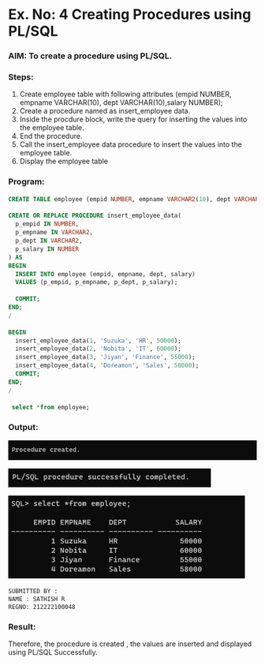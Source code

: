 # Ex. No: 4 Creating Procedures using PL/SQL

### AIM: To create a procedure using PL/SQL.

### Steps:
1. Create employee table with following attributes (empid NUMBER, empname VARCHAR(10), dept VARCHAR(10),salary NUMBER);
2. Create a procedure named as insert_employee data.
3. Inside the procdure block, write the query for inserting the values into the employee table.
4. End the procedure.
5. Call the insert_employee data procedure to insert the values into the employee table.
6. Display the employee table

### Program:
```sql
CREATE TABLE employee (empid NUMBER, empname VARCHAR2(10), dept VARCHAR2(10), salary NUMBER);

CREATE OR REPLACE PROCEDURE insert_employee_data(
  p_empid IN NUMBER,
  p_empname IN VARCHAR2,
  p_dept IN VARCHAR2,
  p_salary IN NUMBER
) AS
BEGIN
  INSERT INTO employee (empid, empname, dept, salary)
  VALUES (p_empid, p_empname, p_dept, p_salary);
  
  COMMIT;
END;
/

BEGIN
  insert_employee_data(1, 'Suzuka', 'HR', 50000);
  insert_employee_data(2, 'Nobita', 'IT', 60000);
  insert_employee_data(3, 'Jiyan', 'Finance', 55000);
  insert_employee_data(4, 'Doreamon', 'Sales', 58000);
  COMMIT;
END;
/

 select *from employee;
```
### Output:
![out](4aa.png)

![out](4b.png)

![out](4c.png)

```
SUBMITTED BY :
NAME : SATHISH R
REGNO: 212222100048
```

### Result:
Therefore, the procedure is created , the values are inserted and displayed using PL/SQL Successfully.
